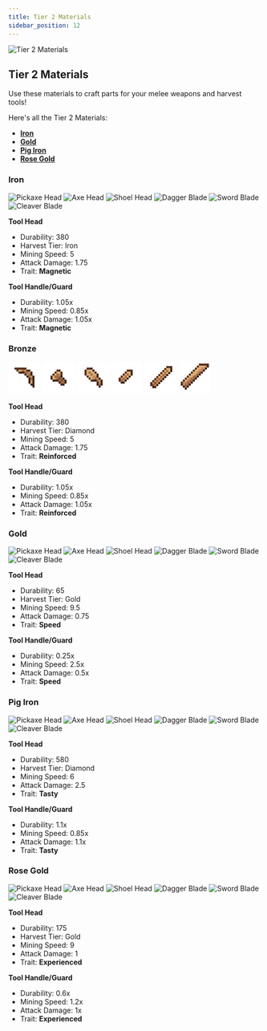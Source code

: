 ```yaml
---
title: Tier 2 Materials
sidebar_position: 12
---
```


![Tier 2 Materials](../../_assets/images/tinkers-tier_2_materials.png)

## Tier 2 Materials

Use these materials to craft parts for your melee weapons and harvest tools!

Here's all the Tier 2 Materials: 
 - [**Iron**](#iron)
 - [**Gold**](#gold)
 - [**Pig Iron**](#pig-iron)
 - [**Rose Gold**](#rose-gold)

### Iron 
![Pickaxe Head](../../_assets/images/parts/pickaxe_head_iron.png) ![Axe Head](../../_assets/images/parts/axe_head_iron.png) ![Shoel Head](../../_assets/images/parts/shoel_head_iron.png)  ![Dagger Blade](../../_assets/images/parts/dagger_blade_iron.png) ![Sword Blade](../../_assets/images/parts/sword_blade_iron.png) ![Cleaver Blade](../../_assets/images/parts/cleaver_blade_iron.png)

**Tool Head**
- Durability: 380
- Harvest Tier: Iron
- Mining Speed: 5
- Attack Damage: 1.75
- Trait: **Magnetic**

**Tool Handle/Guard**
- Durability: 1.05x
- Mining Speed: 0.85x
- Attack Damage: 1.05x
- Trait: **Magnetic**

### Bronze
![Pickaxe Head](../../_assets/images/parts/pickaxe_head_bronze.png) ![Axe Head](../../_assets/images/parts/axe_head_bronze.png) ![Shoel Head](../../_assets/images/parts/shoel_head_bronze.png)  ![Dagger Blade](../../_assets/images/parts/dagger_blade_bronze.png) ![Sword Blade](../../_assets/images/parts/sword_blade_bronze.png) ![Cleaver Blade](../../_assets/images/parts/cleaver_blade_bronze.png)


**Tool Head**
- Durability: 380
- Harvest Tier: Diamond
- Mining Speed: 5
- Attack Damage: 1.75
- Trait: **Reinforced**

**Tool Handle/Guard**
- Durability: 1.05x
- Mining Speed: 0.85x
- Attack Damage: 1.05x
- Trait: **Reinforced**

### Gold 
![Pickaxe Head](../../_assets/images/parts/pickaxe_head_gold.png) ![Axe Head](../../_assets/images/parts/axe_head_gold.png) ![Shoel Head](../../_assets/images/parts/shoel_head_gold.png)  ![Dagger Blade](../../_assets/images/parts/dagger_blade_gold.png) ![Sword Blade](../../_assets/images/parts/sword_blade_gold.png) ![Cleaver Blade](../../_assets/images/parts/cleaver_blade_gold.png)

**Tool Head**
- Durability: 65
- Harvest Tier: Gold
- Mining Speed: 9.5
- Attack Damage: 0.75
- Trait: **Speed**

**Tool Handle/Guard**
- Durability: 0.25x
- Mining Speed: 2.5x
- Attack Damage: 0.5x
- Trait: **Speed**

### Pig Iron 
![Pickaxe Head](../../_assets/images/parts/pickaxe_head_pig_iron.png) ![Axe Head](../../_assets/images/parts/axe_head_pig_iron.png) ![Shoel Head](../../_assets/images/parts/shoel_head_pig_iron.png)  ![Dagger Blade](../../_assets/images/parts/dagger_blade_pig_iron.png) ![Sword Blade](../../_assets/images/parts/sword_blade_pig_iron.png) ![Cleaver Blade](../../_assets/images/parts/cleaver_blade_pig_iron.png)

**Tool Head**
- Durability: 580
- Harvest Tier: Diamond
- Mining Speed: 6
- Attack Damage: 2.5
- Trait: **Tasty**

**Tool Handle/Guard**
- Durability: 1.1x
- Mining Speed: 0.85x
- Attack Damage: 1.1x
- Trait: **Tasty**

### Rose Gold 
![Pickaxe Head](../../_assets/images/parts/pickaxe_head_rose_gold.png) ![Axe Head](../../_assets/images/parts/axe_head_rose_gold.png) ![Shoel Head](../../_assets/images/parts/shoel_head_rose_gold.png)  ![Dagger Blade](../../_assets/images/parts/dagger_blade_rose_gold.png) ![Sword Blade](../../_assets/images/parts/sword_blade_rose_gold.png) ![Cleaver Blade](../../_assets/images/parts/cleaver_blade_rose_gold.png)

**Tool Head**
- Durability: 175
- Harvest Tier: Gold
- Mining Speed: 9
- Attack Damage: 1
- Trait: **Experienced**

**Tool Handle/Guard**
- Durability: 0.6x
- Mining Speed: 1.2x
- Attack Damage: 1x
- Trait: **Experienced**
